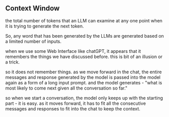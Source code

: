 ## Context Window
the total number of tokens that an LLM can examine at any one point when it is trying to generate the next token.

So, any word that has been generated by the LLMs are generated based on a limited number of inputs.

when we use some Web Interface like chatGPT, it appears that it remembers the things we have discussed before. this is bit of an illusion or a trick.

so it does not remember things. as we move forward in the chat, the entire messages and response generated by the model is passed into the model again as a form of a long input prompt. and the model generates - "what is most likely to come next given all the conversation so far."

so when we start a conversation, the model only keeps up with the starting part - it is easy. as it moves forward, it has to fit all the consecutive messages and responses to fit into the chat to keep the context.